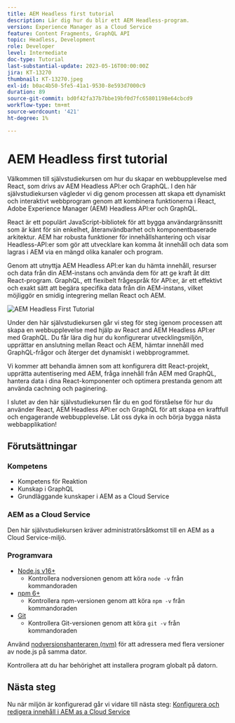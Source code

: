 ```yaml
---
title: AEM Headless first tutorial
description: Lär dig hur du blir ett AEM Headless-program.
version: Experience Manager as a Cloud Service
feature: Content Fragments, GraphQL API
topic: Headless, Development
role: Developer
level: Intermediate
doc-type: Tutorial
last-substantial-update: 2023-05-16T00:00:00Z
jira: KT-13270
thumbnail: KT-13270.jpeg
exl-id: b0ac4b50-5fe5-41a1-9530-8e593d7000c9
duration: 89
source-git-commit: bd0f42fa37b7bbe19bf0d7fc65801198e64cbcd9
workflow-type: tm+mt
source-wordcount: '421'
ht-degree: 1%

---
```


# AEM Headless first tutorial

Välkommen till självstudiekursen om hur du skapar en webbupplevelse med React, som drivs av AEM Headless API:er och GraphQL. I den här självstudiekursen vägleder vi dig genom processen att skapa ett dynamiskt och interaktivt webbprogram genom att kombinera funktionerna i React, Adobe Experience Manager (AEM) Headless API:er och GraphQL.

React är ett populärt JavaScript-bibliotek för att bygga användargränssnitt som är känt för sin enkelhet, återanvändbarhet och komponentbaserade arkitektur. AEM har robusta funktioner för innehållshantering och visar Headless-API:er som gör att utvecklare kan komma åt innehåll och data som lagras i AEM via en mängd olika kanaler och program.

Genom att utnyttja AEM Headless API:er kan du hämta innehåll, resurser och data från din AEM-instans och använda dem för att ge kraft åt ditt React-program. GraphQL, ett flexibelt frågespråk för API:er, är ett effektivt och exakt sätt att begära specifika data från din AEM-instans, vilket möjliggör en smidig integrering mellan React och AEM.

![AEM Headless First Tutorial](./assets/overview/overview.png)

Under den här självstudiekursen går vi steg för steg igenom processen att skapa en webbupplevelse med hjälp av React and AEM Headless API:er med GraphQL. Du får lära dig hur du konfigurerar utvecklingsmiljön, upprättar en anslutning mellan React och AEM, hämtar innehåll med GraphQL-frågor och återger det dynamiskt i webbprogrammet.

Vi kommer att behandla ämnen som att konfigurera ditt React-projekt, upprätta autentisering med AEM, fråga innehåll från AEM med GraphQL, hantera data i dina React-komponenter och optimera prestanda genom att använda cachning och paginering.

I slutet av den här självstudiekursen får du en god förståelse för hur du använder React, AEM Headless API:er och GraphQL för att skapa en kraftfull och engagerande webbupplevelse. Låt oss dyka in och börja bygga nästa webbapplikation!

## Förutsättningar

### Kompetens

+ Kompetens för Reaktion
+ Kunskap i GraphQL
+ Grundläggande kunskaper i AEM as a Cloud Service

### AEM as a Cloud Service

Den här självstudiekursen kräver administratörsåtkomst till en AEM as a Cloud Service-miljö.

### Programvara

+ [Node.js v16+](https://nodejs.org/en/)
   + Kontrollera nodversionen genom att köra `node -v` från kommandoraden
+ [npm 6+](https://www.npmjs.com/)
   + Kontrollera npm-versionen genom att köra `npm -v` från kommandoraden
+ [Git](https://git-scm.com/)
   + Kontrollera Git-versionen genom att köra `git -v` från kommandoraden

Använd [nodversionshanteraren (nvm)](https://github.com/nvm-sh/nvm) för att adressera med flera versioner av node.js på samma dator.

Kontrollera att du har behörighet att installera program globalt på datorn.

## Nästa steg

Nu när miljön är konfigurerad går vi vidare till nästa steg: [Konfigurera och redigera innehåll i AEM as a Cloud Service](./1-content-modeling.md)
